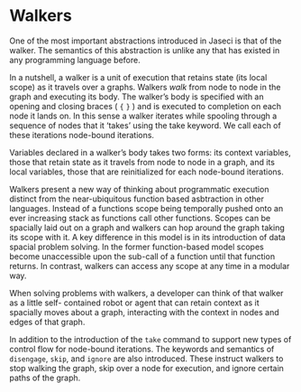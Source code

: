 # Walkers

One of the most important abstractions introduced in Jaseci is that of the walker. The
semantics of this abstraction is unlike any that has existed in any programming language
before.

In a nutshell, a walker is a unit of execution that retains state (its local scope) as it travels
over a graphs. Walkers *walk* from node to node in the graph and executing its body.
The walker’s body is specified with an opening and closing braces ( `{` `}` ) and is executed to
completion on each node it lands on. In this sense a walker iterates while spooling through a
sequence of nodes that it ‘takes’ using the take keyword. We call each of these iterations
node-bound iterations.

Variables declared in a walker’s body takes two forms: its context variables, those that
retain state as it travels from node to node in a graph, and its local variables, those that are
reinitialized for each node-bound iterations.

Walkers present a new way of thinking about programmatic execution distinct from the
near-ubiquitous function based asbtraction in other languages. Instead of a functions scope
being temporally pushed onto an ever increasing stack as functions call other functions.
Scopes can be spacially laid out on a graph and walkers can hop around the graph taking its
scope with it. A key difference in this model is in its introduction of data spacial problem
solving. In the former function-based model scopes become unaccessible upon the sub-call of
a function until that function returns. In contrast, walkers can access any scope at any time
in a modular way.

When solving problems with walkers, a developer can think of that walker as a little self-
contained robot or agent that can retain context as it spacially moves about a graph,
interacting with the context in nodes and edges of that graph.

In addition to the introduction of the `take` command to support new types of control flow for node-bound iterations. The keywords and semantics of `disengage`, `skip`, and `ignore` are also introduced. These instruct walkers to stop walking the graph, skip over a node for execution, and ignore certain paths of the graph.

